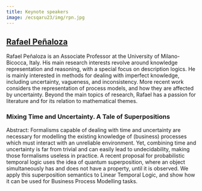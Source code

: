 ```yaml
---
title: Keynote speakers
image: /ecsqaru23/img/rpn.jpg
---
```


## [Rafael Peñaloza](https://rpenalozan.github.io)
Rafael Peñaloza is an Associate Professor at the University of Milano-Bicocca, Italy. 
His main research interests revolve around knowledge representation and reasoning, with a special focus on description logics. 
He is mainly interested in methods for dealing with imperfect knowledge, including uncertainty, vagueness, and inconsistency. 
More recent work considers the representation of process models, and how they are affected by uncertainty.
Beyond the main topics of research, Rafael has a passion for literature and for its relation to mathematical themes.


### Mixing Time and Uncertainty. A Tale of Superpositions

Abstract:
Formalisms capable of dealing with time and uncertainty are necessary for modelling the existing knowledge of (business) processes which must interact with an unreliable environment. Yet, combining time and uncertainty is far from trivial and can easily lead to undecidability, making those formalisms useless in practice. A recent proposal for probabilistic temporal logic uses the idea of quantum superposition, where an object simultaneously has and does not have a property, until it is observed. We apply this superposition semantics to Linear Temporal Logic, and show how it can be used for Business Process Modelling tasks.

